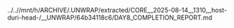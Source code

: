 ../..//mnt/h/ARCHIVE/.UNWRAP/extracted/CORE__2025-08-14__1310__host-duri-head-/__UNWRAP/64b34118c6/DAY8_COMPLETION_REPORT.md